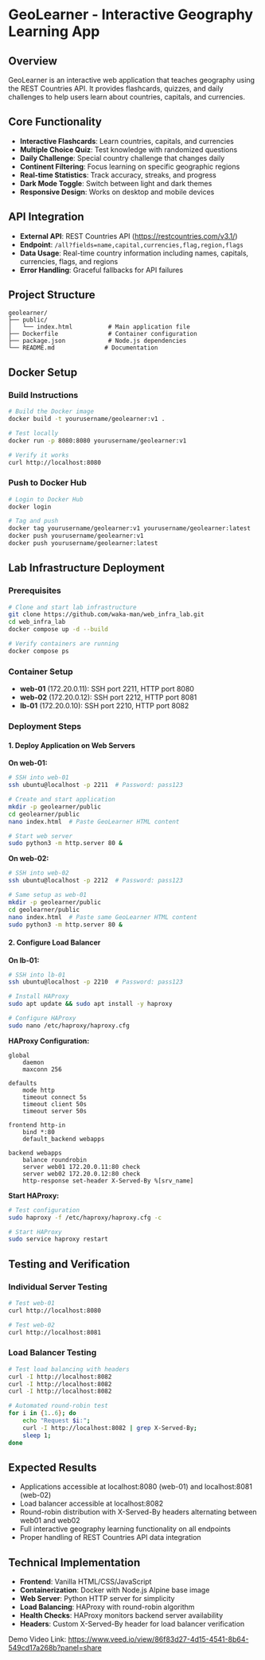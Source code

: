 # GeoLearner - Interactive Geography Learning App

## Overview
GeoLearner is an interactive web application that teaches geography using the REST Countries API. It provides flashcards, quizzes, and daily challenges to help users learn about countries, capitals, and currencies.

## Core Functionality
- **Interactive Flashcards**: Learn countries, capitals, and currencies
- **Multiple Choice Quiz**: Test knowledge with randomized questions  
- **Daily Challenge**: Special country challenge that changes daily
- **Continent Filtering**: Focus learning on specific geographic regions
- **Real-time Statistics**: Track accuracy, streaks, and progress
- **Dark Mode Toggle**: Switch between light and dark themes
- **Responsive Design**: Works on desktop and mobile devices

## API Integration
- **External API**: REST Countries API (https://restcountries.com/v3.1/)
- **Endpoint**: `/all?fields=name,capital,currencies,flag,region,flags`
- **Data Usage**: Real-time country information including names, capitals, currencies, flags, and regions
- **Error Handling**: Graceful fallbacks for API failures

## Project Structure
```
geolearner/
├── public/
│   └── index.html          # Main application file
├── Dockerfile              # Container configuration
├── package.json            # Node.js dependencies
└── README.md              # Documentation
```

## Docker Setup

### Build Instructions
```bash
# Build the Docker image
docker build -t yourusername/geolearner:v1 .

# Test locally
docker run -p 8080:8080 yourusername/geolearner:v1

# Verify it works
curl http://localhost:8080
```

### Push to Docker Hub
```bash
# Login to Docker Hub
docker login

# Tag and push
docker tag yourusername/geolearner:v1 yourusername/geolearner:latest
docker push yourusername/geolearner:v1
docker push yourusername/geolearner:latest
```

## Lab Infrastructure Deployment

### Prerequisites
```bash
# Clone and start lab infrastructure
git clone https://github.com/waka-man/web_infra_lab.git
cd web_infra_lab
docker compose up -d --build

# Verify containers are running
docker compose ps
```

### Container Setup
- **web-01** (172.20.0.11): SSH port 2211, HTTP port 8080
- **web-02** (172.20.0.12): SSH port 2212, HTTP port 8081  
- **lb-01** (172.20.0.10): SSH port 2210, HTTP port 8082

### Deployment Steps

#### 1. Deploy Application on Web Servers

**On web-01:**
```bash
# SSH into web-01
ssh ubuntu@localhost -p 2211  # Password: pass123

# Create and start application
mkdir -p geolearner/public
cd geolearner/public
nano index.html  # Paste GeoLearner HTML content

# Start web server
sudo python3 -m http.server 80 &
```

**On web-02:** 
```bash
# SSH into web-02
ssh ubuntu@localhost -p 2212  # Password: pass123

# Same setup as web-01
mkdir -p geolearner/public
cd geolearner/public
nano index.html  # Paste same GeoLearner HTML content
sudo python3 -m http.server 80 &
```

#### 2. Configure Load Balancer

**On lb-01:**
```bash
# SSH into lb-01
ssh ubuntu@localhost -p 2210  # Password: pass123

# Install HAProxy
sudo apt update && sudo apt install -y haproxy

# Configure HAProxy
sudo nano /etc/haproxy/haproxy.cfg
```

**HAProxy Configuration:**
```
global
    daemon
    maxconn 256

defaults
    mode http
    timeout connect 5s
    timeout client 50s
    timeout server 50s

frontend http-in
    bind *:80
    default_backend webapps

backend webapps
    balance roundrobin
    server web01 172.20.0.11:80 check
    server web02 172.20.0.12:80 check
    http-response set-header X-Served-By %[srv_name]
```

**Start HAProxy:**
```bash
# Test configuration
sudo haproxy -f /etc/haproxy/haproxy.cfg -c

# Start HAProxy
sudo service haproxy restart
```

## Testing and Verification

### Individual Server Testing
```bash
# Test web-01
curl http://localhost:8080

# Test web-02
curl http://localhost:8081
```

### Load Balancer Testing
```bash
# Test load balancing with headers
curl -I http://localhost:8082
curl -I http://localhost:8082
curl -I http://localhost:8082

# Automated round-robin test
for i in {1..6}; do 
    echo "Request $i:"; 
    curl -I http://localhost:8082 | grep X-Served-By; 
    sleep 1; 
done
```

## Expected Results
- Applications accessible at localhost:8080 (web-01) and localhost:8081 (web-02)
- Load balancer accessible at localhost:8082
- Round-robin distribution with X-Served-By headers alternating between web01 and web02
- Full interactive geography learning functionality on all endpoints
- Proper handling of REST Countries API data integration

## Technical Implementation
- **Frontend**: Vanilla HTML/CSS/JavaScript
- **Containerization**: Docker with Node.js Alpine base image
- **Web Server**: Python HTTP server for simplicity
- **Load Balancing**: HAProxy with round-robin algorithm
- **Health Checks**: HAProxy monitors backend server availability
- **Headers**: Custom X-Served-By header for load balancer verification

Demo Video Link: https://www.veed.io/view/86f83d27-4d15-4541-8b64-549cd17a268b?panel=share